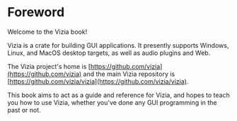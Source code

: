 # Foreword

Welcome to the Vizia book!

Vizia is a crate for building GUI applications.
It presently supports Windows, Linux, and MacOS desktop targets, as well as audio plugins and Web.

The Vizia project's home is [https://github.com/vizia](https://github.com/vizia) and the main Vizia repository is [https://github.com/vizia/vizia](https://github.com/vizia/vizia).


This book aims to act as a guide and reference for Vizia, and hopes to teach you how to use Vizia, whether you've done any GUI programming in the past or not.
